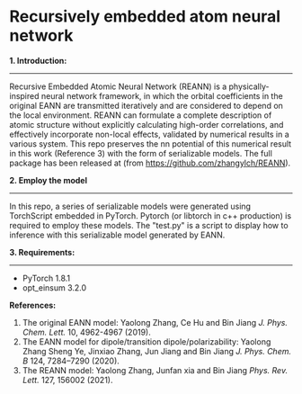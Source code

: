 Recursively embedded atom neural network 
=================================================
**1. Introduction:**
___________________________
Recursive Embedded Atomic Neural Network (REANN) is a physically-inspired neural network framework, in which the orbital coefficients in the original EANN are transmitted iteratively and are considered to depend on the local environment. REANN can formulate a complete description of atomic structure without explicitly calculating high-order correlations, and effectively incorporate non-local effects, validated by numerical results in a various system. This repo preserves the nn potential of this numerical result in this work (Reference 3) with the form of serializable models. The full package has been released at <REANN>(from https://github.com/zhangylch/REANN).

**2. Employ the model**
___________________________________________________
In this repo, a series of serializable models were generated using TorchScript embedded in PyTorch. Pytorch (or libtorch in c++ production) is required to employ these models. The "test.py" is a script to display how to inference with this serializable model generated by EANN.

**3. Requirements:**
___________________________________
* PyTorch 1.8.1
* opt_einsum 3.2.0

**References:**
1. The original EANN model: Yaolong Zhang, Ce Hu and Bin Jiang *J. Phys. Chem. Lett.* 10, 4962-4967 (2019).
2. The EANN model for dipole/transition dipole/polarizability: Yaolong Zhang  Sheng Ye, Jinxiao Zhang, Jun Jiang and Bin Jiang *J. Phys. Chem. B*  124, 7284–7290 (2020).
3. The REANN model: Yaolong Zhang, Junfan xia and Bin Jiang *Phys. Rev. Lett.* 127, 156002 (2021).
